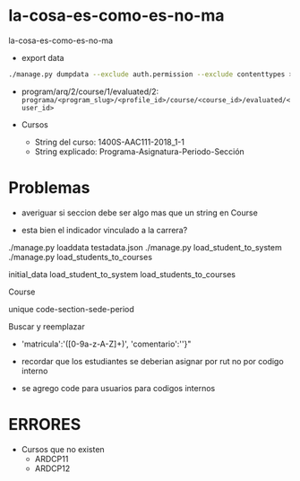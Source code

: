 # la-cosa-es-como-es-no-ma
la-cosa-es-como-es-no-ma

- export data
```bash
./manage.py dumpdata --exclude auth.permission --exclude contenttypes > db.json
```

- program/arq/2/course/1/evaluated/2: `programa/<program_slug>/<profile_id>/course/<course_id>/evaluated/<user_id>`

- Cursos
    - String del curso: 1400S-AAC111-2018_1-1
    - String explicado: Programa-Asignatura-Periodo-Sección


# Problemas
- averiguar si seccion debe ser algo mas que un string en Course

- esta bien el indicador vinculado a la carrera?


./manage.py loaddata testadata.json
./manage.py load_student_to_system
./manage.py load_students_to_courses

initial_data
    load_student_to_system
    load_students_to_courses


Course

unique
    code-section-sede-period

Buscar y reemplazar
- 'matricula':'([0-9a-z-A-Z]+)', 'comentario':''}"

- recordar que los estudiantes se deberian asignar por rut no por codigo interno
- se agrego code para usuarios para codigos internos



# ERRORES
- Cursos que no existen
    - ARDCP11
    - ARDCP12